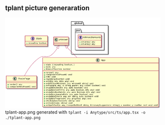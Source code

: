 ## tplant picture generaration

![alt text](tplant-app.png)tplant-app.png generated with `tplant -i Anytype/src/ts/app.tsx -o ./tplant-app.png`

